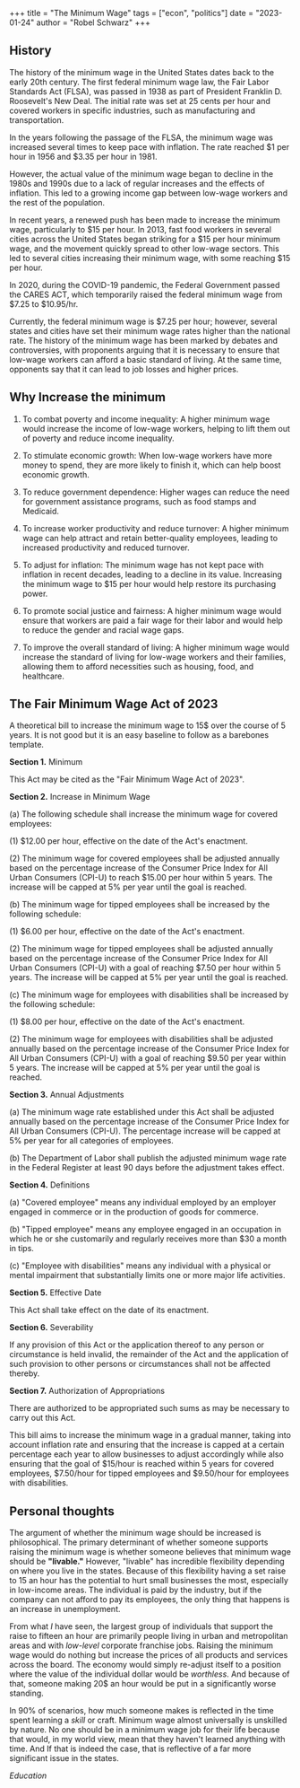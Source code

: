 +++
title = "The Minimum Wage"
tags = ["econ", "politics"]
date = "2023-01-24"
author = "Robel Schwarz"
+++
## History
The history of the minimum wage in the United States dates back to the early 20th century. The first federal minimum wage law, the Fair Labor Standards Act (FLSA), was passed in 1938 as part of President Franklin D. Roosevelt's New Deal. The initial rate was set at 25 cents per hour and covered workers in specific industries, such as manufacturing and transportation.

In the years following the passage of the FLSA, the minimum wage was increased several times to keep pace with inflation. The rate reached $1 per hour in 1956 and $3.35 per hour in 1981.

However, the actual value of the minimum wage began to decline in the 1980s and 1990s due to a lack of regular increases and the effects of inflation. This led to a growing income gap between low-wage workers and the rest of the population.

In recent years, a renewed push has been made to increase the minimum wage, particularly to $15 per hour. In 2013, fast food workers in several cities across the United States began striking for a $15 per hour minimum wage, and the movement quickly spread to other low-wage sectors. This led to several cities increasing their minimum wage, with some reaching $15 per hour.

In 2020, during the COVID-19 pandemic, the Federal Government passed the CARES ACT, which temporarily raised the federal minimum wage from $7.25 to $10.95/hr.

Currently, the federal minimum wage is $7.25 per hour; however, several states and cities have set their minimum wage rates higher than the national rate. The history of the minimum wage has been marked by debates and controversies, with proponents arguing that it is necessary to ensure that low-wage workers can afford a basic standard of living. At the same time, opponents say that it can lead to job losses and higher prices.

## Why Increase the minimum

1.  To combat poverty and income inequality: A higher minimum wage would increase the income of low-wage workers, helping to lift them out of poverty and reduce income inequality.
    
2.  To stimulate economic growth: When low-wage workers have more money to spend, they are more likely to finish it, which can help boost economic growth.
    
3. To reduce government dependence: Higher wages can reduce the need for government assistance programs, such as food stamps and Medicaid.
    
4.  To increase worker productivity and reduce turnover: A higher minimum wage can help attract and retain better-quality employees, leading to increased productivity and reduced turnover.
    
5.  To adjust for inflation: The minimum wage has not kept pace with inflation in recent decades, leading to a decline in its value. Increasing the minimum wage to $15 per hour would help restore its purchasing power.
    
6.  To promote social justice and fairness: A higher minimum wage would ensure that workers are paid a fair wage for their labor and would help to reduce the gender and racial wage gaps.
    
7.  To improve the overall standard of living: A higher minimum wage would increase the standard of living for low-wage workers and their families, allowing them to afford necessities such as housing, food, and healthcare.



## The Fair Minimum Wage Act of 2023
A theoretical bill to increase the minimum wage to 15$ over the course of 5 years.
It is not good but it is an easy baseline to follow as a barebones template.

__Section 1.__ Minimum

This Act may be cited as the "Fair Minimum Wage Act of 2023".

__Section 2.__ Increase in Minimum Wage

(a) The following schedule shall increase the minimum wage for covered employees:

(1) $12.00 per hour, effective on the date of the Act's enactment.

(2) The minimum wage for covered employees shall be adjusted annually based on the percentage increase of the Consumer Price Index for All Urban Consumers (CPI-U) to reach $15.00 per hour within 5 years. The increase will be capped at 5% per year until the goal is reached.

(b) The minimum wage for tipped employees shall be increased by the following schedule:

(1) $6.00 per hour, effective on the date of the Act's enactment.

(2) The minimum wage for tipped employees shall be adjusted annually based on the percentage increase of the Consumer Price Index for All Urban Consumers (CPI-U) with a goal of reaching $7.50 per hour within 5 years. The increase will be capped at 5% per year until the goal is reached.

(c) The minimum wage for employees with disabilities shall be increased by the following schedule:

(1) $8.00 per hour, effective on the date of the Act's enactment.

(2) The minimum wage for employees with disabilities shall be adjusted annually based on the percentage increase of the Consumer Price Index for All Urban Consumers (CPI-U) with a goal of reaching $9.50 per year within 5 years. The increase will be capped at 5% per year until the goal is reached.

__Section 3.__ Annual Adjustments

(a) The minimum wage rate established under this Act shall be adjusted annually based on the percentage increase of the Consumer Price Index for All Urban Consumers (CPI-U). The percentage increase will be capped at 5% per year for all categories of employees.

(b) The Department of Labor shall publish the adjusted minimum wage rate in the Federal Register at least 90 days before the adjustment takes effect.

__Section 4.__ Definitions

(a) "Covered employee" means any individual employed by an employer engaged in commerce or in the production of goods for commerce.

(b) "Tipped employee" means any employee engaged in an occupation in which he or she customarily and regularly receives more than $30 a month in tips.

(c) "Employee with disabilities" means any individual with a physical or mental impairment that substantially limits one or more major life activities.

__Section 5.__ Effective Date

This Act shall take effect on the date of its enactment.

__Section 6.__ Severability

If any provision of this Act or the application thereof to any person or circumstance is held invalid, the remainder of the Act and the application of such provision to other persons or circumstances shall not be affected thereby.

__Section 7.__ Authorization of Appropriations

There are authorized to be appropriated such sums as may be necessary to carry out this Act.

This bill aims to increase the minimum wage in a gradual manner, taking into account inflation rate and ensuring that the increase is capped at a certain percentage each year to allow businesses to adjust accordingly while also ensuring that the goal of $15/hour is reached within 5 years for covered employees, $7.50/hour for tipped employees and $9.50/hour for employees with disabilities.


## Personal thoughts

The argument of whether the minimum wage should be increased is philosophical. The primary determinant of whether someone supports raising the minimum wage is whether someone believes that minimum wage should be __"livable."__ However, "livable" has incredible flexibility depending on where you live in the states. Because of this flexibility having a set raise to 15 an hour has the potential to hurt small businesses the most, especially in low-income areas. The individual is paid by the industry, but if the company can not afford to pay its employees, the only thing that happens is an increase in unemployment. 

From what _I_ have seen, the largest group of individuals that support the raise to fifteen an hour are primarily people living in urban and metropolitan areas and with _low-level_ corporate franchise jobs. Raising the minimum wage would do nothing but increase the prices of all products and services across the board. The economy would simply re-adjust itself to a position where the value of the individual dollar would be _worthless_. And because of that, someone making 20$ an hour would be put in a significantly worse standing.

In 90% of scenarios, how much someone makes is reflected in the time spent learning a _skill_ or craft. Minimum wage almost universally is unskilled by nature. No one should be in a minimum wage job for their life because that would, in my world view, mean that they haven't learned anything with time. And If that is indeed the case, that is reflective of a far more significant issue in the states. 

_Education_